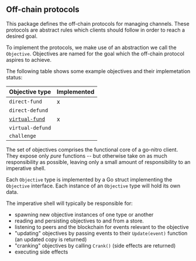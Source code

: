 ## Off-chain protocols

This package defines the off-chain protocols for managing channels. These protocols are abstract rules which clients should follow in order to reach a desired goal.

To implement the protocols, we make use of an abstraction we call the `Objective`. Objectives are named for the goal which the off-chain protocol aspires to achieve.

The following table shows some example objectives and their implemetation status:

| Objective type                             | Implemented |
| ------------------------------------------ | ----------- |
| `direct-fund`                              | x           |
| `direct-defund`                            |             |
| [`virtual-fund`](./virtual-fund/readme.md) | x           |
| `virtual-defund`                           |             |
| `challenge`                                |             |

The set of objectives comprises the functional core of a go-nitro client. They expose only _pure_ functions -- but otherwise take on as much responsibility as possible, leaving only a small amount of responsibility to an imperative shell.

Each `Objective` type is implemented by a Go struct implementing the `Objective` interface. Each instance of an `Objective` type will hold its own data.

The imperative shell will typically be responsible for:

- spawning new objective instances of one type or another
- reading and persisting objectives to and from a store.
- listening to peers and the blockchain for events relevant to the objective
- "updating" objectives by passing events to their `Update(event)` function (an updated copy is returned)
- "cranking" objectives by calling `Crank()` (side effects are returned)
- executing side effects
